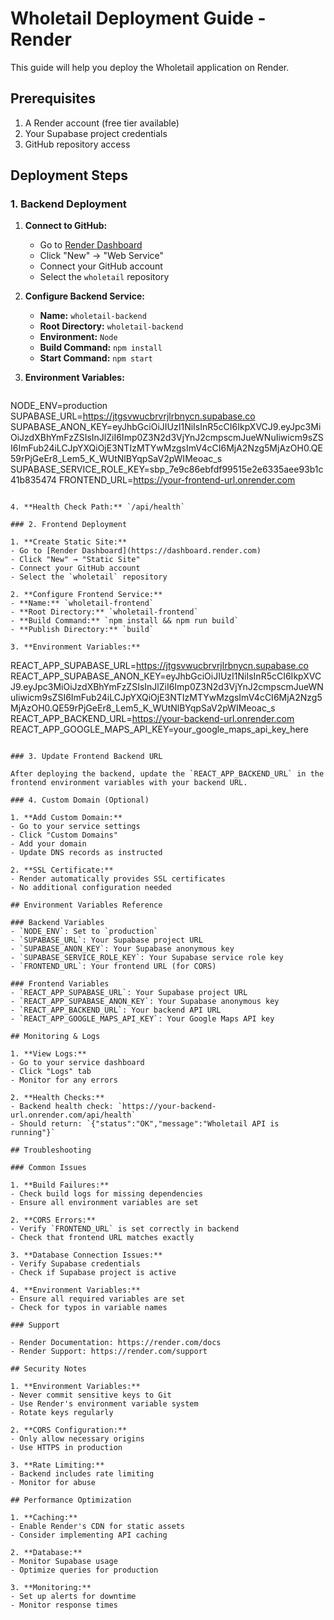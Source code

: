 # Wholetail Deployment Guide - Render

This guide will help you deploy the Wholetail application on Render.

## Prerequisites

1. A Render account (free tier available)
2. Your Supabase project credentials
3. GitHub repository access

## Deployment Steps

### 1. Backend Deployment

1. **Connect to GitHub:**
   - Go to [Render Dashboard](https://dashboard.render.com)
   - Click "New" → "Web Service"
   - Connect your GitHub account
   - Select the `wholetail` repository

2. **Configure Backend Service:**
   - **Name:** `wholetail-backend`
   - **Root Directory:** `wholetail-backend`
   - **Environment:** `Node`
   - **Build Command:** `npm install`
   - **Start Command:** `npm start`

3. **Environment Variables:**
   ```
NODE_ENV=production
   SUPABASE_URL=https://jtgsvwucbrvrjlrbnycn.supabase.co
   SUPABASE_ANON_KEY=eyJhbGciOiJIUzI1NiIsInR5cCI6IkpXVCJ9.eyJpc3MiOiJzdXBhYmFzZSIsInJlZiI6Imp0Z3N2d3VjYnJ2cmpscmJueWNuIiwicm9sZSI6ImFub24iLCJpYXQiOjE3NTIzMTYwMzgsImV4cCI6MjA2Nzg5MjAzOH0.QE59rPjGeEr8_Lem5_K_WUtNlBYqpSaV2pWIMeoac_s
   SUPABASE_SERVICE_ROLE_KEY=sbp_7e9c86ebfdf99515e2e6335aee93b1c41b835474
   FRONTEND_URL=https://your-frontend-url.onrender.com
   ```

4. **Health Check Path:** `/api/health`

### 2. Frontend Deployment

1. **Create Static Site:**
   - Go to [Render Dashboard](https://dashboard.render.com)
   - Click "New" → "Static Site"
   - Connect your GitHub account
   - Select the `wholetail` repository

2. **Configure Frontend Service:**
   - **Name:** `wholetail-frontend`
   - **Root Directory:** `wholetail-frontend`
   - **Build Command:** `npm install && npm run build`
   - **Publish Directory:** `build`

3. **Environment Variables:**
   ```
   REACT_APP_SUPABASE_URL=https://jtgsvwucbrvrjlrbnycn.supabase.co
   REACT_APP_SUPABASE_ANON_KEY=eyJhbGciOiJIUzI1NiIsInR5cCI6IkpXVCJ9.eyJpc3MiOiJzdXBhYmFzZSIsInJlZiI6Imp0Z3N2d3VjYnJ2cmpscmJueWNuIiwicm9sZSI6ImFub24iLCJpYXQiOjE3NTIzMTYwMzgsImV4cCI6MjA2Nzg5MjAzOH0.QE59rPjGeEr8_Lem5_K_WUtNlBYqpSaV2pWIMeoac_s
   REACT_APP_BACKEND_URL=https://your-backend-url.onrender.com
   REACT_APP_GOOGLE_MAPS_API_KEY=your_google_maps_api_key_here
   ```

### 3. Update Frontend Backend URL

After deploying the backend, update the `REACT_APP_BACKEND_URL` in the frontend environment variables with your backend URL.

### 4. Custom Domain (Optional)

1. **Add Custom Domain:**
   - Go to your service settings
   - Click "Custom Domains"
   - Add your domain
   - Update DNS records as instructed

2. **SSL Certificate:**
   - Render automatically provides SSL certificates
   - No additional configuration needed

## Environment Variables Reference

### Backend Variables
- `NODE_ENV`: Set to `production`
- `SUPABASE_URL`: Your Supabase project URL
- `SUPABASE_ANON_KEY`: Your Supabase anonymous key
- `SUPABASE_SERVICE_ROLE_KEY`: Your Supabase service role key
- `FRONTEND_URL`: Your frontend URL (for CORS)

### Frontend Variables
- `REACT_APP_SUPABASE_URL`: Your Supabase project URL
- `REACT_APP_SUPABASE_ANON_KEY`: Your Supabase anonymous key
- `REACT_APP_BACKEND_URL`: Your backend API URL
- `REACT_APP_GOOGLE_MAPS_API_KEY`: Your Google Maps API key

## Monitoring & Logs

1. **View Logs:**
   - Go to your service dashboard
   - Click "Logs" tab
   - Monitor for any errors

2. **Health Checks:**
   - Backend health check: `https://your-backend-url.onrender.com/api/health`
   - Should return: `{"status":"OK","message":"Wholetail API is running"}`

## Troubleshooting

### Common Issues

1. **Build Failures:**
   - Check build logs for missing dependencies
   - Ensure all environment variables are set

2. **CORS Errors:**
   - Verify `FRONTEND_URL` is set correctly in backend
   - Check that frontend URL matches exactly

3. **Database Connection Issues:**
   - Verify Supabase credentials
   - Check if Supabase project is active

4. **Environment Variables:**
   - Ensure all required variables are set
   - Check for typos in variable names

### Support

- Render Documentation: https://render.com/docs
- Render Support: https://render.com/support

## Security Notes

1. **Environment Variables:**
   - Never commit sensitive keys to Git
   - Use Render's environment variable system
   - Rotate keys regularly

2. **CORS Configuration:**
   - Only allow necessary origins
   - Use HTTPS in production

3. **Rate Limiting:**
   - Backend includes rate limiting
   - Monitor for abuse

## Performance Optimization

1. **Caching:**
   - Enable Render's CDN for static assets
   - Consider implementing API caching

2. **Database:**
   - Monitor Supabase usage
   - Optimize queries for production

3. **Monitoring:**
   - Set up alerts for downtime
   - Monitor response times 